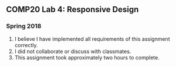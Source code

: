 ## COMP20 Lab 4: Responsive Design
### Spring 2018

1. I believe I have implemented all requirements of this assignment correctly. 
2. I did not collaborate or discuss with classmates.
3. This assignment took approximately two hours to complete.  